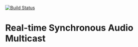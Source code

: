 [![Build Status](https://travis-ci.org/ivanplex/dinosaur.svg?branch=master)](https://travis-ci.org/ivanplex/dinosaur)

# Real-time Synchronous Audio Multicast


